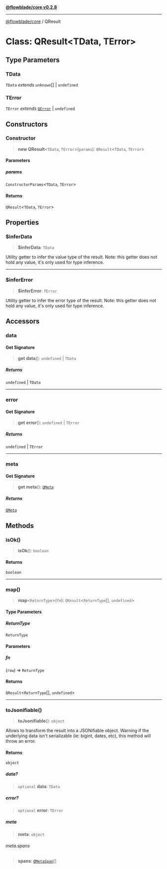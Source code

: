 [**@flowblade/core v0.2.8**](../README.md)

***

[@flowblade/core](../README.md) / QResult

# Class: QResult\<TData, TError\>

## Type Parameters

### TData

`TData` *extends* `unknown`[] \| `undefined`

### TError

`TError` *extends* [`QError`](../interfaces/QError.md) \| `undefined`

## Constructors

### Constructor

> **new QResult**\<`TData`, `TError`\>(`params`): `QResult`\<`TData`, `TError`\>

#### Parameters

##### params

`ConstructorParams`\<`TData`, `TError`\>

#### Returns

`QResult`\<`TData`, `TError`\>

## Properties

### $inferData

> **$inferData**: `TData`

Utility getter to infer the value type of the result.
Note: this getter does not hold any value, it's only used for type inference.

***

### $inferError

> **$inferError**: `TError`

Utility getter to infer the error type of the result.
Note: this getter does not hold any value, it's only used for type inference.

## Accessors

### data

#### Get Signature

> **get** **data**(): `undefined` \| `TData`

##### Returns

`undefined` \| `TData`

***

### error

#### Get Signature

> **get** **error**(): `undefined` \| `TError`

##### Returns

`undefined` \| `TError`

***

### meta

#### Get Signature

> **get** **meta**(): [`QMeta`](QMeta.md)

##### Returns

[`QMeta`](QMeta.md)

## Methods

### isOk()

> **isOk**(): `boolean`

#### Returns

`boolean`

***

### map()

> **map**\<`ReturnType`\>(`fn`): `QResult`\<`ReturnType`[], `undefined`\>

#### Type Parameters

##### ReturnType

`ReturnType`

#### Parameters

##### fn

(`row`) => `ReturnType`

#### Returns

`QResult`\<`ReturnType`[], `undefined`\>

***

### toJsonifiable()

> **toJsonifiable**(): `object`

Allows to transform the result into a JSONifiable object.
Warning if the underlying data isn't serializable (ie: bigint, dates, etc), this method will throw an error.

#### Returns

`object`

##### data?

> `optional` **data**: `TData`

##### error?

> `optional` **error**: `TError`

##### meta

> **meta**: `object`

###### meta.spans

> **spans**: [`QMetaSpan`](../type-aliases/QMetaSpan.md)[]
